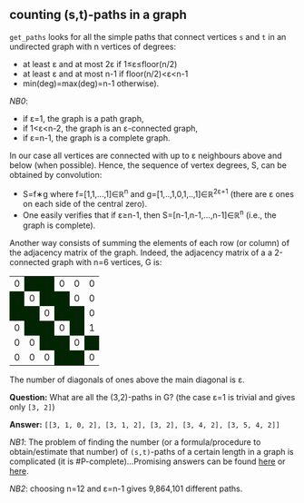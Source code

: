 ## counting (s,t)-paths in a graph

`get_paths` looks for all the simple paths that connect vertices `s` and `t` in an undirected graph with n vertices of degrees:
 - at least &epsilon; and at most 2&epsilon; if 1&le;&epsilon;&le;floor(n/2) 
 - at least &epsilon; and at most n-1 if floor(n/2)&lt;&epsilon;&lt;n-1
 - min(deg)=max(deg)=n-1 otherwise). 

_NB0_: 
 - if &epsilon;=1, the graph is a path graph,
 - if 1&lt;&epsilon;&lt;n-2, the graph is an &epsilon;-connected graph,
 - if &epsilon;=n-1, the graph is a complete graph.

In our case all vertices are connected with up to &epsilon; neighbours above and below (when possible). Hence, the sequence of vertex degrees, S, can be obtained by convolution: 
 - S=f&lowast;g where f=[1,1,...,1]&isin;&Ropf;<sup>n</sup> and g=[1,..,1,0,1,..,1]&isin;&Ropf;<sup>2&epsilon;+1</sup> (there are &epsilon; ones on each side of the central zero). 
 - One easily verifies that if &epsilon;&ge;n-1, then S=[n-1,n-1,...,n-1]&isin;&Ropf;<sup>n</sup> (i.e., the graph is complete).

Another way consists of summing the elements of each row (or column) of the adjacency matrix of the graph. Indeed, the adjacency matrix of a a 2-connected graph with n=6 vertices, G is:
<table>
  <tr> <td>0</td> <td bgcolor=rgb(255,0,0)>1</td> <td bgcolor=rgb(255,0,0)>1</td> <td>0</td> <td>0</td> <td>0</td> </tr>
  <tr> <td bgcolor=rgb(255,0,0)>1</td> <td>0</td> <td bgcolor=rgb(255,0,0)>1</td> <td bgcolor=rgb(255,0,0)>1</td> <td>0</td> <td>0</td> </tr>
  <tr> <td bgcolor=rgb(255,0,0)>1</td> <td bgcolor=rgb(255,0,0)>1</td> <td>0</td> <td bgcolor=rgb(255,0,0)>1</td> <td bgcolor=rgb(255,0,0)>1</td> <td>0</td> </tr>
  <tr> <td>0</td> <td bgcolor=rgb(255,0,0)>1</td> <td bgcolor=rgb(255,0,0)>1</td> <td>0</td> <td bgcolor=rgb(255,0,0)>1</td bgcolor=rgb(255,0,0)> <td>1</td> </tr>
  <tr> <td>0</td> <td>0</td> <td bgcolor=rgb(255,0,0)>1</td> <td bgcolor=rgb(255,0,0)>1</td> <td>0</td> <td bgcolor=rgb(255,0,0)>1</td>  </tr>
  <tr> <td>0</td> <td>0</td> <td>0</td> <td bgcolor=rgb(255,0,0)>1</td> <td bgcolor=rgb(255,0,0)>1</td> <td>0</td> </tr>
</table>

The number of diagonals of ones above the main diagonal is &epsilon;.

__Question:__ What are all the (3,2)-paths in G? (the case &epsilon;=1 is trivial and gives only `[3, 2]`)

__Answer:__ `[[3, 1, 0, 2], [3, 1, 2], [3, 2], [3, 4, 2], [3, 5, 4, 2]]`

_NB1_: The problem of finding the number (or a formula/procedure to obtain/estimate that number) of `(s,t)`-paths of a certain length in a graph is complicated (it is \#P-complete)...Promising answers can be found [here](https://people.smp.uq.edu.au/DirkKroese/ps/robkro_rev.pdf) or [here](http://citeseerx.ist.psu.edu/viewdoc/download;jsessionid=EC4731136167A4EB6D39E68680065D4B?doi=10.1.1.156.345&rep=rep1&type=pdf).

_NB2_: choosing n=12 and &epsilon;=n-1 gives 9,864,101 different paths.
